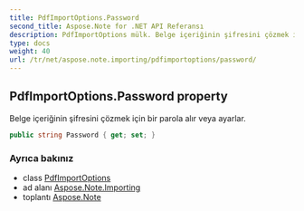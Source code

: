 ```yaml
---
title: PdfImportOptions.Password
second_title: Aspose.Note for .NET API Referansı
description: PdfImportOptions mülk. Belge içeriğinin şifresini çözmek için bir parola alır veya ayarlar.
type: docs
weight: 40
url: /tr/net/aspose.note.importing/pdfimportoptions/password/
---
```

## PdfImportOptions.Password property

Belge içeriğinin şifresini çözmek için bir parola alır veya ayarlar.

```csharp
public string Password { get; set; }
```

### Ayrıca bakınız

* class [PdfImportOptions](../)
* ad alanı [Aspose.Note.Importing](../../pdfimportoptions/)
* toplantı [Aspose.Note](../../../)


